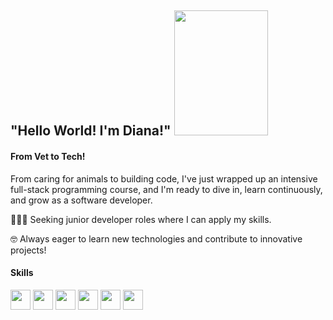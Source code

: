 <h2 align="left"> "Hello World! I'm Diana!" <img width="150" height="200" src="https://media2.giphy.com/media/v1.Y2lkPTc5MGI3NjExNmR3ZzRyeGxjZWhqNmVuODd3bDNrZnE3dW14Njk2NzlhaTRmeDF0NCZlcD12MV9pbnRlcm5hbF9naWZfYnlfaWQmY3Q9Zw/Wj7lNjMNDxSmc/giphy.gif"> </h2>

<h4 align="left"> From Vet to Tech! </h4>
<p align="left"> From caring for animals to building code, I've just wrapped up an intensive full-stack programming course, and I'm ready to dive in, learn continuously, and grow as a software developer.</p>

<p align="left">👩🏻‍💻 Seeking junior developer roles where I can apply my skills.</p>
<p align="left"> 🤓 Always eager to learn new technologies and contribute to innovative projects! </p>

<h4 align="left"> Skills </h4>
<p align="left"><img src="https://cdn.jsdelivr.net/gh/devicons/devicon@latest/icons/java/java-original-wordmark.svg" style="height: 2rem"/>
            <img src="https://cdn.jsdelivr.net/gh/devicons/devicon@latest/icons/javascript/javascript-plain.svg" style="height: 2rem"/>     
            <img src="https://cdn.jsdelivr.net/gh/devicons/devicon@latest/icons/spring/spring-original-wordmark.svg" style="height: 2rem"/>
            <img src="https://cdn.jsdelivr.net/gh/devicons/devicon@latest/icons/html5/html5-plain-wordmark.svg" style="height: 2rem"/>
            <img src="https://cdn.jsdelivr.net/gh/devicons/devicon@latest/icons/css3/css3-plain-wordmark.svg" style="height: 2rem"/>
            <img src="https://cdn.jsdelivr.net/gh/devicons/devicon@latest/icons/postgresql/postgresql-plain-wordmark.svg" style="height: 2rem"/>
</p>
  
<!--<h3 align="left"> Tech Stack </h3>
<p align="left"><img src="https://cdn.jsdelivr.net/gh/devicons/devicon@latest/icons/java/java-original-wordmark.svg" style="height: 3rem"/>
            <img src="https://cdn.jsdelivr.net/gh/devicons/devicon@latest/icons/javascript/javascript-plain.svg" style="height: 3rem"/>     
            <img src="https://cdn.jsdelivr.net/gh/devicons/devicon@latest/icons/spring/spring-original-wordmark.svg" style="height: 3rem"/>
            <img src="https://cdn.jsdelivr.net/gh/devicons/devicon@latest/icons/hibernate/hibernate-plain-wordmark.svg" style="height: 3rem"/>
            <img src="https://cdn.jsdelivr.net/gh/devicons/devicon@latest/icons/junit/junit-plain-wordmark.svg" style="height: 3rem"/>  
            <img src="https://cdn.jsdelivr.net/gh/devicons/devicon@latest/icons/html5/html5-plain-wordmark.svg" style="height: 3rem"/>
            <img src="https://cdn.jsdelivr.net/gh/devicons/devicon@latest/icons/css3/css3-plain-wordmark.svg" style="height: 3rem"/>
            <img src="https://cdn.jsdelivr.net/gh/devicons/devicon@latest/icons/postgresql/postgresql-plain-wordmark.svg" style="height: 3rem"/>
            <img src="https://cdn.jsdelivr.net/gh/devicons/devicon@latest/icons/tomcat/tomcat-line-wordmark.svg" style="height: 3rem"/>  
            <img src="https://cdn.jsdelivr.net/gh/devicons/devicon@latest/icons/git/git-plain-wordmark.svg" style="height: 3rem"/>
            <img src="https://cdn.jsdelivr.net/gh/devicons/devicon@latest/icons/maven/maven-plain-wordmark.svg" style="height: 3rem"/>  
</p>-->
          

<!--
## Hi there 👋


**Di2Wag/Di2Wag** is a ✨ _special_ ✨ repository because its `README.md` (this file) appears on your GitHub profile.

Here are some ideas to get you started:

- 🔭 I’m currently working on ...
- 🌱 I’m currently learning ...
- 👯 I’m looking to collaborate on ...
- 🤔 I’m looking for help with ...
- 💬 Ask me about ...
- 📫 How to reach me: ...
- 😄 Pronouns: ...
- ⚡ Fun fact: ...
-->
